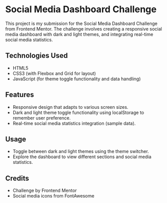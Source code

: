 # Social Media Dashboard Challenge

This project is my submission for the Social Media Dashboard Challenge from Frontend Mentor. The challenge involves creating a responsive social media dashboard with dark and light themes, and integrating real-time social media statistics.

## Technologies Used

- HTML5
- CSS3 (with Flexbox and Grid for layout)
- JavaScript (for theme toggle functionality and data handling)

## Features

- Responsive design that adapts to various screen sizes.
- Dark and light theme toggle functionality using localStorage to remember user preference.
- Real-time social media statistics integration (sample data).

## Usage

- Toggle between dark and light themes using the theme switcher.
- Explore the dashboard to view different sections and social media statistics.

## Credits

- Challenge by Frontend Mentor
- Social media icons from FontAwesome
